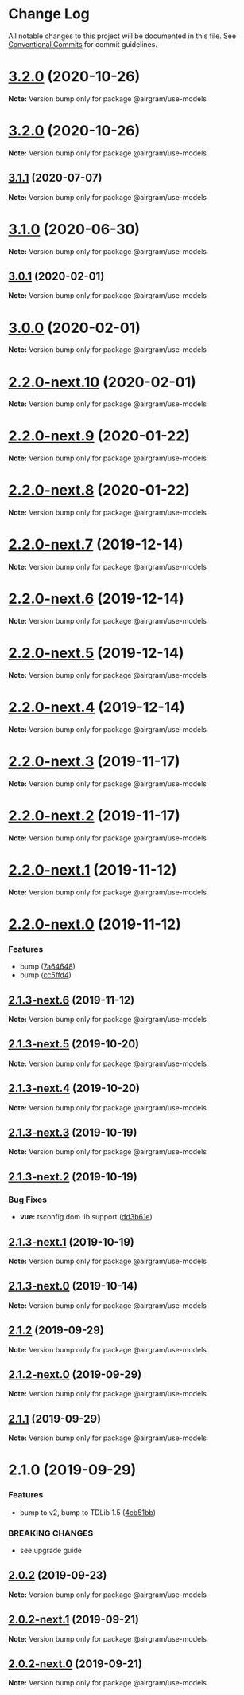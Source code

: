 # Change Log

All notable changes to this project will be documented in this file.
See [Conventional Commits](https://conventionalcommits.org) for commit guidelines.

# [3.2.0](https://github.com/airgram/airgram/compare/@airgram/use-models@3.2.0...@airgram/use-models@3.2.0) (2020-10-26)

**Note:** Version bump only for package @airgram/use-models





# [3.2.0](https://github.com/airgram/airgram/compare/@airgram/use-models@3.1.1...@airgram/use-models@3.2.0) (2020-10-26)

**Note:** Version bump only for package @airgram/use-models





## [3.1.1](https://github.com/airgram/airgram/compare/@airgram/use-models@3.1.0...@airgram/use-models@3.1.1) (2020-07-07)

**Note:** Version bump only for package @airgram/use-models





# [3.1.0](https://github.com/airgram/airgram/compare/@airgram/use-models@3.0.1...@airgram/use-models@3.1.0) (2020-06-30)

**Note:** Version bump only for package @airgram/use-models





## [3.0.1](https://github.com/airgram/airgram/compare/@airgram/use-models@3.0.0...@airgram/use-models@3.0.1) (2020-02-01)

**Note:** Version bump only for package @airgram/use-models





# [3.0.0](https://github.com/airgram/airgram/compare/@airgram/use-models@2.2.0-next.10...@airgram/use-models@3.0.0) (2020-02-01)

**Note:** Version bump only for package @airgram/use-models





# [2.2.0-next.10](https://github.com/airgram/airgram/compare/@airgram/use-models@2.2.0-next.9...@airgram/use-models@2.2.0-next.10) (2020-02-01)

**Note:** Version bump only for package @airgram/use-models





# [2.2.0-next.9](https://github.com/airgram/airgram/compare/@airgram/use-models@2.2.0-next.8...@airgram/use-models@2.2.0-next.9) (2020-01-22)

**Note:** Version bump only for package @airgram/use-models





# [2.2.0-next.8](https://github.com/airgram/airgram/compare/@airgram/use-models@2.2.0-next.7...@airgram/use-models@2.2.0-next.8) (2020-01-22)

**Note:** Version bump only for package @airgram/use-models





# [2.2.0-next.7](https://github.com/airgram/airgram/compare/@airgram/use-models@2.2.0-next.6...@airgram/use-models@2.2.0-next.7) (2019-12-14)

**Note:** Version bump only for package @airgram/use-models





# [2.2.0-next.6](https://github.com/airgram/airgram/compare/@airgram/use-models@2.2.0-next.5...@airgram/use-models@2.2.0-next.6) (2019-12-14)

**Note:** Version bump only for package @airgram/use-models





# [2.2.0-next.5](https://github.com/airgram/airgram/compare/@airgram/use-models@2.2.0-next.4...@airgram/use-models@2.2.0-next.5) (2019-12-14)

**Note:** Version bump only for package @airgram/use-models





# [2.2.0-next.4](https://github.com/airgram/airgram/compare/@airgram/use-models@2.2.0-next.3...@airgram/use-models@2.2.0-next.4) (2019-12-14)

**Note:** Version bump only for package @airgram/use-models





# [2.2.0-next.3](https://github.com/airgram/airgram/compare/@airgram/use-models@2.2.0-next.2...@airgram/use-models@2.2.0-next.3) (2019-11-17)

**Note:** Version bump only for package @airgram/use-models





# [2.2.0-next.2](https://github.com/airgram/airgram/compare/@airgram/use-models@2.0.3...@airgram/use-models@2.2.0-next.2) (2019-11-17)

**Note:** Version bump only for package @airgram/use-models





# [2.2.0-next.1](https://github.com/esindger/airgram/compare/@airgram/use-models@2.2.0-next.0...@airgram/use-models@2.2.0-next.1) (2019-11-12)

**Note:** Version bump only for package @airgram/use-models





# [2.2.0-next.0](https://github.com/esindger/airgram/compare/@airgram/use-models@2.1.3-next.6...@airgram/use-models@2.2.0-next.0) (2019-11-12)


### Features

* bump ([7a64648](https://github.com/esindger/airgram/commit/7a64648))
* bump ([cc5ffd4](https://github.com/esindger/airgram/commit/cc5ffd4))





## [2.1.3-next.6](https://github.com/esindger/airgram/compare/@airgram/use-models@2.1.3-next.5...@airgram/use-models@2.1.3-next.6) (2019-11-12)

**Note:** Version bump only for package @airgram/use-models





## [2.1.3-next.5](https://github.com/esindger/airgram/compare/@airgram/use-models@2.1.3-next.4...@airgram/use-models@2.1.3-next.5) (2019-10-20)

**Note:** Version bump only for package @airgram/use-models





## [2.1.3-next.4](https://github.com/esindger/airgram/compare/@airgram/use-models@2.1.3-next.3...@airgram/use-models@2.1.3-next.4) (2019-10-20)

**Note:** Version bump only for package @airgram/use-models





## [2.1.3-next.3](https://github.com/esindger/airgram/compare/@airgram/use-models@2.1.3-next.2...@airgram/use-models@2.1.3-next.3) (2019-10-19)

**Note:** Version bump only for package @airgram/use-models





## [2.1.3-next.2](https://github.com/esindger/airgram/compare/@airgram/use-models@2.1.3-next.1...@airgram/use-models@2.1.3-next.2) (2019-10-19)


### Bug Fixes

* **vue:** tsconfig dom lib support ([dd3b61e](https://github.com/esindger/airgram/commit/dd3b61e))





## [2.1.3-next.1](https://github.com/esindger/airgram/compare/@airgram/use-models@2.1.3-next.0...@airgram/use-models@2.1.3-next.1) (2019-10-19)

**Note:** Version bump only for package @airgram/use-models





## [2.1.3-next.0](https://github.com/esindger/airgram/compare/@airgram/use-models@2.1.2...@airgram/use-models@2.1.3-next.0) (2019-10-14)

**Note:** Version bump only for package @airgram/use-models





## [2.1.2](https://github.com/esindger/airgram/compare/@airgram/use-models@2.1.2-next.0...@airgram/use-models@2.1.2) (2019-09-29)

**Note:** Version bump only for package @airgram/use-models





## [2.1.2-next.0](https://github.com/esindger/airgram/compare/@airgram/use-models@2.1.1...@airgram/use-models@2.1.2-next.0) (2019-09-29)

**Note:** Version bump only for package @airgram/use-models





## [2.1.1](https://github.com/esindger/airgram/compare/@airgram/use-models@2.1.0...@airgram/use-models@2.1.1) (2019-09-29)

**Note:** Version bump only for package @airgram/use-models





# 2.1.0 (2019-09-29)


### Features

* bump to v2, bump to TDLib 1.5 ([4cb51bb](https://github.com/esindger/airgram/commit/4cb51bb))


### BREAKING CHANGES

* see upgrade guide





## [2.0.2](https://github.com/airgram/airgram/compare/@airgram/use-models@2.0.2-next.1...@airgram/use-models@2.0.2) (2019-09-23)

**Note:** Version bump only for package @airgram/use-models





## [2.0.2-next.1](https://github.com/airgram/airgram/compare/@airgram/use-models@2.0.2-next.0...@airgram/use-models@2.0.2-next.1) (2019-09-21)

**Note:** Version bump only for package @airgram/use-models





## [2.0.2-next.0](https://github.com/airgram/airgram/compare/@airgram/use-models@2.0.1...@airgram/use-models@2.0.2-next.0) (2019-09-21)

**Note:** Version bump only for package @airgram/use-models
